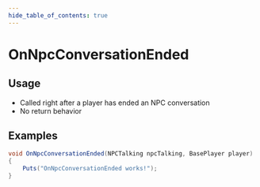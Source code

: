 ```yaml
---
hide_table_of_contents: true
---
```


# OnNpcConversationEnded

## Usage

* Called right after a player has ended an NPC conversation
* No return behavior

## Examples

```csharp title=""
void OnNpcConversationEnded(NPCTalking npcTalking, BasePlayer player)
{
    Puts("OnNpcConversationEnded works!");
}
```
